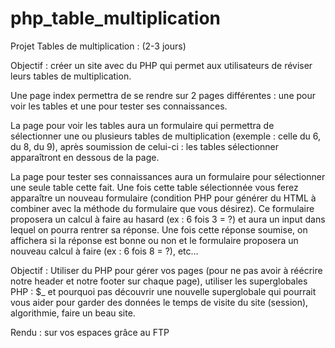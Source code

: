 # php_table_multiplication
Projet Tables de multiplication : (2-3 jours)

Objectif : créer un site avec du PHP qui permet aux utilisateurs de réviser leurs tables de multiplication.

Une page index permettra de se rendre sur 2 pages différentes : une pour voir les tables et une pour tester ses connaissances.

La page pour voir les tables aura un formulaire qui permettra de sélectionner une ou plusieurs tables de multiplication (exemple : celle du 6, du 8, du 9), après soumission de celui-ci : les tables sélectionner apparaîtront en dessous de la page.

La page pour tester ses connaissances aura un formulaire pour sélectionner une seule table cette fait. Une fois cette table sélectionnée vous ferez apparaître un nouveau formulaire (condition PHP pour générer du HTML à combiner avec la méthode du formulaire que vous désirez). Ce formulaire proposera un calcul à faire au hasard (ex : 6 fois 3 = ?) et aura un input dans lequel on pourra rentrer sa réponse. Une fois cette réponse soumise, on affichera si la réponse est bonne ou non et le formulaire proposera un nouveau calcul à faire (ex : 6 fois 8 = ?), etc…

Objectif : Utiliser du PHP pour gérer vos pages (pour ne pas avoir à réécrire notre header et notre footer sur chaque page), utiliser les superglobales PHP : $_ et pourquoi pas découvrir une nouvelle superglobale qui pourrait vous aider pour garder des données le temps de visite du site (session), algorithmie, faire un beau site.

Rendu : sur vos espaces grâce au FTP